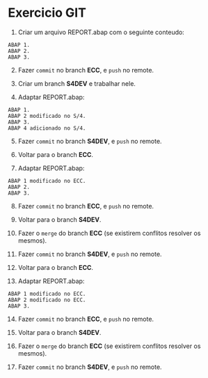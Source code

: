 # Exercicio GIT

1) Criar um arquivo REPORT.abap com o seguinte conteudo:
```
ABAP 1.
ABAP 2.
ABAP 3.
```
2) Fazer `commit` no branch **ECC**, e `push` no remote.

3) Criar um branch **S4DEV** e trabalhar nele.

4) Adaptar REPORT.abap:
```
ABAP 1.
ABAP 2 modificado no S/4.
ABAP 3.
ABAP 4 adicionado no S/4.
```

5) Fazer `commit` no branch **S4DEV**, e `push` no remote.

6) Voltar para o branch **ECC**.

7) Adaptar REPORT.abap:
```
ABAP 1 modificado no ECC.
ABAP 2.
ABAP 3.
```

8) Fazer `commit` no branch **ECC**, e `push` no remote.

9) Voltar para o branch **S4DEV**.

10) Fazer o `merge` do branch **ECC** (se existirem conflitos resolver os mesmos).

11) Fazer `commit` no branch **S4DEV**, e `push` no remote.

12) Voltar para o branch **ECC**.

13) Adaptar REPORT.abap:
```
ABAP 1 modificado no ECC.
ABAP 2 modificado no ECC.
ABAP 3.
```

14) Fazer `commit` no branch **ECC**, e `push` no remote.

15) Voltar para o branch **S4DEV**.

16) Fazer o `merge` do branch **ECC** (se existirem conflitos resolver os mesmos).

17) Fazer `commit` no branch **S4DEV**, e `push` no remote.
